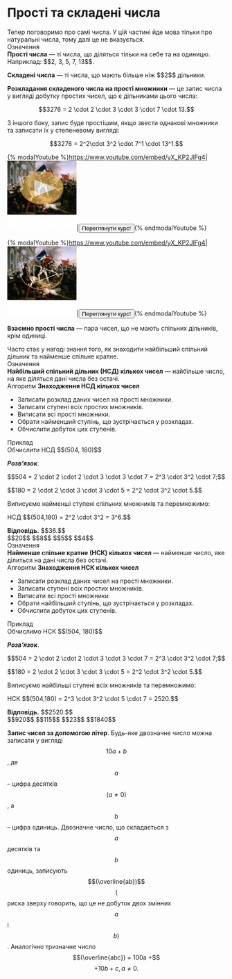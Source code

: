 # Простi та складенi числа

<div class="space">Тепер поговоримо про самi числа. У цiй частинi йде мова тiльки про натуральнi числа, тому далi це не вказується.</div>

<div class="space">
<div class="eoz-wrap">
<span class="eoz">Означення</span>
<div class="eoz-text">
<b>Простi числа</b> — тi числа, що дiляться тiльки на себе та на одиницю. Наприклад: $$2, 3, 5, 7, 13$$.
<p><b>Складенi числа</b> — тi числа, що мають бiльше нiж $$2$$ дiльники.</p>
</div>
</div>
</div>

<div class="space"><b>Розкладання складеного числа на простi множники</b> — це запис числа у виглядi добутку простих чисел, що є дiльниками цього числа:</div>

<p align="center">$$3276 = 2 \cdot 2 \cdot 3 \cdot 3 \cdot 7 \cdot 13.$$</p>

<div class="space">З iншого боку, запис буде простiшим, якщо звести однаковi множники та записати їх у степеневому виглядi:</div>

<p align="center">$$3276 = 2^2\cdot 3^2 \cdot 7^1 \cdot 13^1.$$</p>

{% modalYoutube %}https://www.youtube.com/embed/yX_KP2JlFg4|<img width="160" height="160" src="../images/oval 4.svg" />|<a href="https://study.ed-era.com/courses/EdEra/M101/m101/about"><button class="but">Переглянути курс!</button></a>{% endmodalYoutube %} 

{% modalYoutube %}https://www.youtube.com/embed/yX_KP2JlFg4|<img width="160" height="160" src="../images/oval 5.svg" />|<a href="https://study.ed-era.com/courses/EdEra/M101/m101/about"><button class="but">Переглянути курс!</button></a>{% endmodalYoutube %}

<b>Взаємно простi числа</b> — пара чисел, що не мають спiльних дiльникiв, крiм одиницi.

<div class="space">Часто стає у нагодi знання того, як знаходити найбiльший спiльний дiльник та найменше спiльне кратне.</div>

<div class="space">
<div class="eoz-wrap">
<span class="eoz">Означення</span> 
<div class="eoz-text">
<b>Найбiльший спiльний дiльник (НСД) кiлькох чисел</b> — найбiльше число, на яке дiляться данi числа без остачi.
</div>
</div>
</div>

<div class="space">
<div class="alg-wrap">
<span class="alg">Алгоритм</span> <b>Знаходження НСД кiлькох чисел</b>
<div class="alg-text">
<ul>
<li>Записати розклад даних чисел на простi множники.</li>
<li>Записати ступенi всiх простих множникiв.</li>
<li>Виписати всi простi множники.</li>
<li>Обрати найменший ступiнь, що зустрiчається у розкладах.</li>
<li>Обчислити добуток цих ступенiв.</li>
</ul>
</div>
</div>
</div>

<div class="space">
<div class="task-wrap">
<span class="task">Приклад</span> 
<div class="task-text">
Обчислити НСД $$(504, 180)$$
<p>
<b><i>Розв’язок</i></b>.</p> 
<p>
$$504 = 2 \cdot 2 \cdot 2 \cdot 3 \cdot 3 \cdot 7 = 2^3 \cdot 3^2 \cdot 7;$$</p>
<p>
$$180 = 2 \cdot 2 \cdot 3 \cdot 3 \cdot 5 = 2^2 \cdot 3^2 \cdot 5.$$</p>
<p>Виписуємо найменшi ступенi спiльних множникiв та перемножимо:</p>
<p>НСД $$(504,180) = 2^2 \cdot 3^2 = 3^6.$$</p>
<b>Вiдповiдь.</b> $$36.$$
</div>
</div>
</div>

<quiz name="question" correctLabel="correct" incorrectLabel="incorrect" checkLabel="check">
<question text="Який НСД чисел $$460$$ і $$280$$?" multiple>
<answer correct>$$20$$</answer>
<answer>$$8$$</answer>
<answer>$$5$$</answer>
<answer>$$4$$</answer>
</question>
</quiz>

<div class="space">
<div class="eoz-wrap">
<span class="eoz">Означення</span> 
<div class="eoz-text">
<b>Найменше спiльне кратне (НСК) кiлькох чисел</b> — найменше число, яке дiлиться на данi числа без остачi.
</div>
</div>
</div>

<div class="space">
<div class="alg-wrap">
<span class="alg">Алгоритм</span> <b>Знаходження НСК кiлькох чисел</b>
<div class="alg-text">
<ul>
<li>Записати розклад даних чисел на простi множники.</li>
<li>Записати ступенi всiх простих множникiв.</li>
<li>Виписати всi простi множники.</li>
<li>Обрати найбiльший ступiнь, що зустрiчається у розкладах.</li>
<li>Обчислити добуток цих ступенiв.</li>
</ul>
</div>
</div>
</div>

<div class="space">
<div class="task-wrap">
<span class="task">Приклад</span> 
<div class="task-text">
Обчислимо НСК $$(504, 180)$$
<p>
<b><i>Розв’язок</i></b>.</p> 
<p>
$$504 = 2 \cdot 2 \cdot 2 \cdot 3 \cdot 3 \cdot 7 = 2^3 \cdot 3^2 \cdot 7;$$</p>
<p>
$$180 = 2 \cdot 2 \cdot 3 \cdot 3 \cdot 5 = 2^2 \cdot 3^2 \cdot 5.$$</p>
<p>Виписуємо найбiльшi ступенi всiх множникiв та перемножимо:</p>
<p>НСК $$(504,180) = 2^3 \cdot 3^2 \cdot 5 \cdot 7 = 2520.$$</p>
<b>Вiдповiдь.</b> $$2520.$$
</div>
</div>
</div>

<quiz name="question" correctLabel="correct" incorrectLabel="incorrect" checkLabel="check">
<question text="Який НСК чисел $$115$$ і $$920$$?" multiple>
<answer correct>$$920$$</answer>
<answer>$$115$$</answer>
<answer>$$23$$</answer>
<answer>$$1840$$</answer>
</question>
</quiz>

**Запис чисел за допомогою лiтер**. Будь-яке двозначне число можна записати у виглядi $$10a+b$$, де $$a$$ – цифра десяткiв $$(a\neq0)$$, а $$b$$ – цифра одиниць. Двозначне число, що складається з $$a$$ десяткiв та $$b$$ одиниць, записують $$(\overline{ab})$$ $$($$риска зверху говорить,
що це не добуток двох змiнних $$a$$ i $$b)$$. Аналогiчно тризначне число $$(\overline{abc}) = 100a +$$ $$+ 10b + c, a \neq 0.$$

